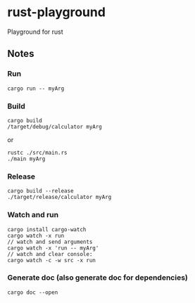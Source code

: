 # rust-playground

Playground for rust

## Notes

### Run

```
cargo run -- myArg
```

### Build

```
cargo build
/target/debug/calculator myArg
```

or

```
rustc ./src/main.rs
./main myArg
```

### Release

```
cargo build --release
./target/release/calculator myArg
```

### Watch and run

```
cargo install cargo-watch
cargo watch -x run
// watch and send arguments
cargo watch -x 'run -- myArg'
// watch and clear console:
cargo watch -c -w src -x run
```

### Generate doc (also generate doc for dependencies)

```
cargo doc --open
```
